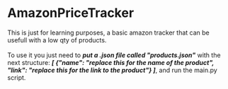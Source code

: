 # AmazonPriceTracker
This is just for learning purposes, a basic amazon tracker that can be usefull with a low qty of products.
<br><br>
To use it you just need to <i><b>put a .json file called "products.json"</b></i> with the next structure:
<b><i>[ {"name": "replace this for the name of the product", "link": "replace this for the link to the product"} ]</i></b>, and run the main.py script.
